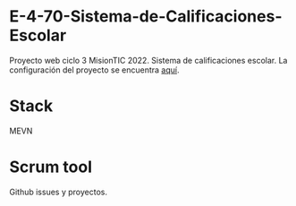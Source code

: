 # E-4-70-Sistema-de-Calificaciones-Escolar
Proyecto web ciclo 3 MisionTIC 2022. Sistema de calificaciones escolar. La configuración del proyecto se encuentra [aquí](https://github.com/jgojiz/E-4-70-Sistema-de-Calificaciones-Escolar/wiki/Configuraci%C3%B3n-del-proyecto).

# Stack
MEVN

# Scrum tool
Github issues y proyectos.
